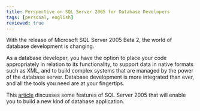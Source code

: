 ```yaml
---
title: Perspective on SQL Server 2005 for Database Developers
tags: [personal, english]
reviewed: true
---
```

With the release of Microsoft SQL Server 2005 Beta 2, the world of database development is changing. 

As a database developer, you have the option to place your code appropriately in relation to its functionality, to support data in native formats such as XML, and to build complex systems that are managed by the power of the database server. Database development is more integrated than ever, and all the tools you need are at your fingertips.  
  
This [article](https://web.archive.org/web/20041209092328/http://www.microsoft.com/spanish/msdn/articulos/archivo/100904/voices/13SQLServer2005forDesarrolladorBase.asp) discusses some features of SQL Server 2005 that will enable you to build a new kind of database application.  
